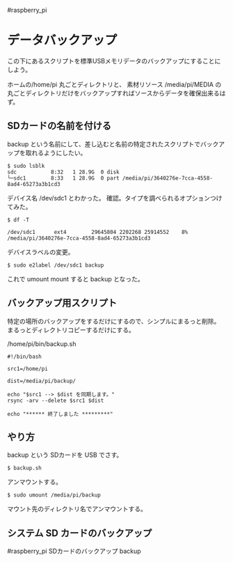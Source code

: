 #raspberry_pi 


# データバックアップ

この下にあるスクリプトを標準USBメモリデータのバックアップにすることにしよう。


ホームの/home/pi 丸ごとディレクトリと、
素材リソース /media/pi/MEDIA の丸ごとディレクトリだけをバックアップすればソースからデータを確保出来るはず。

## SDカードの名前を付ける

backup という名前にして、差し込むと名前の特定されたスクリプトでバックアップを取れるようにしたい。

```shell
$ sudo lsblk 
sdc           8:32   1 28.9G  0 disk
└─sdc1        8:33   1 28.9G  0 part /media/pi/3640276e-7cca-4558-8ad4-65273a3b1cd3
```

デバイス名 /dev/sdc1 とわかった。
確認。タイプを調べられるオプションつけてみた。

```shell
$ df -T

/dev/sdc1      ext4        29645804 2202268 25914552    8% /media/pi/3640276e-7cca-4558-8ad4-65273a3b1cd3
```

デバイスラベルの変更。
```shell
$ sudo e2label /dev/sdc1 backup
```

これで umount mount すると backup となった。

## バックアップ用スクリプト

特定の場所のバックアップをするだけにするので、シンプルにまるっと削除。
まるっとディレクトリコピーするだけにする。

/home/pi/bin/backup.sh

```shell
#!/bin/bash

src1=/home/pi

dist=/media/pi/backup/

echo "$src1 --> $dist を同期します。"
rsync -arv --delete $src1 $dist

echo "****** 終了しました *********"
```

## やり方

backup という SDカードを USB でさす。
```shell
$ backup.sh
```
アンマウントする。
```shell
$ sudo umount /media/pi/backup
```
マウント先のディレクトリ名でアンマウントする。


## システム SD カードのバックアップ

#raspberry_pi    SDカードのバックアップ backup